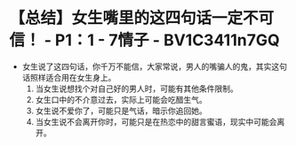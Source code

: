 # 【总结】女生嘴里的这四句话一定不可信！ - P1：1 - 7情子 - BV1C3411n7GQ

-   女生说了这四句话，你千万不能信，大家常说，男人的嘴骗人的鬼，其实这句话照样适合用在女生身上。
    1.  当女生说想找个对自己好的男人时，可能有其他条件限制。
    2.  女生口中的不介意过去，实际上可能会吃醋生气。
    3.  女生说不爱你了，可能只是气话，暗示你追回她。
    4.  当女生说不会离开你时，可能只是在热恋中的甜言蜜语，现实中可能会离开。
